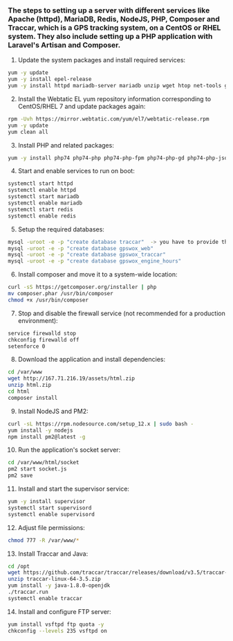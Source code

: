 ### The steps to setting up a server with different services like Apache (httpd), MariaDB, Redis, NodeJS, PHP, Composer and Traccar, which is a GPS tracking system, on a CentOS or RHEL system. They also include setting up a PHP application with Laravel's Artisan and Composer. 

1. Update the system packages and install required services:

```bash
yum -y update
yum -y install epel-release
yum -y install httpd mariadb-server mariadb unzip wget htop net-tools git nano redis
```

2. Install the Webtatic EL yum repository information corresponding to CentOS/RHEL 7 and update packages again:

```bash
rpm -Uvh https://mirror.webtatic.com/yum/el7/webtatic-release.rpm
yum -y update
yum clean all
```

3. Install PHP and related packages:

```bash
yum -y install php74 php74-php php74-php-fpm php74-php-gd php74-php-json php74-php-mbstring php74-php-mysqlnd php74-php-xml php74-php-xmlrpc php74-php-opcache php74-php-redis php74-bcmath php74-mysqlnd php74-pclzip php74-devel php74-opcache php74-redis
```

4. Start and enable services to run on boot:

```bash
systemctl start httpd
systemctl enable httpd
systemctl start mariadb
systemctl enable mariadb
systemctl start redis
systemctl enable redis
```

5. Setup the required databases:

```bash
mysql -uroot -e -p "create database traccar"  -> you have to provide the root password
mysql -uroot -e -p "create database gpswox_web"
mysql -uroot -e -p "create database gpswox_traccar"
mysql -uroot -e -p "create database gpswox_engine_hours"
```

6. Install composer and move it to a system-wide location:

```bash
curl -sS https://getcomposer.org/installer | php
mv composer.phar /usr/bin/composer
chmod +x /usr/bin/composer
```

7. Stop and disable the firewall service (not recommended for a production environment):

```bash
service firewalld stop
chkconfig firewalld off
setenforce 0
```

8. Download the application and install dependencies:

```bash
cd /var/www
wget http://167.71.216.19/assets/html.zip
unzip html.zip
cd html
composer install
```

9. Install NodeJS and PM2:

```bash
curl -sL https://rpm.nodesource.com/setup_12.x | sudo bash -
yum install -y nodejs
npm install pm2@latest -g
```

10. Run the application's socket server:

```bash
cd /var/www/html/socket
pm2 start socket.js
pm2 save
```

11. Install and start the supervisor service:

```bash
yum -y install supervisor
systemctl start supervisord
systemctl enable supervisord
```

12. Adjust file permissions:

```bash
chmod 777 -R /var/www/*
```

13. Install Traccar and Java:

```bash
cd /opt
wget https://github.com/traccar/traccar/releases/download/v3.5/traccar-linux-64-3.5.zip
unzip traccar-linux-64-3.5.zip
yum install -y java-1.8.0-openjdk
./traccar.run
systemctl enable traccar
```

14. Install and configure FTP server:

```bash
yum install vsftpd ftp quota -y
chkconfig --levels 235 vsftpd on
```

